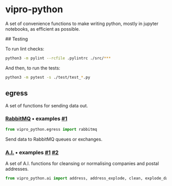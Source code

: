 # vipro-python
A set of convenience functions to make writing python, mostly in jupyter notebooks, as efficient as possible.

## Testing

To run lint checks:

```bash
python3 -m pylint --rcfile .pylintrc ./src/***
```

And then, to run the tests:

```bash
python3 -m pytest -s ./test/test_*.py
```

## egress

A set of functions for sending data out.

### [RabbitMQ](./src/vipro_python/egress/rabbitmq.py) • examples [#1](./test/test_egress_rabbitmq.py)

```python
from vipro_python.egress import rabbitmq
```

Send data to RabbitMQ queues or exchanges.

### [A.I.](./src/vipro_python/ai/__init__.py) • examples [#1](./test/test_addr.py) [#2](./test/test_addr_validate.py)

A set of A.I. functions for cleansing or normalising companies and postal addresses.

```python
from vipro_python.ai import address, address_explode, clean, explode_date_range, name, validate
```